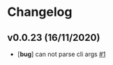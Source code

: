 # Changelog

## v0.0.23 (16/11/2020)
- [**bug**] can not parse cli args [#1](https://github.com/Trendyol/kubectl-view-webhook/issues/1)
